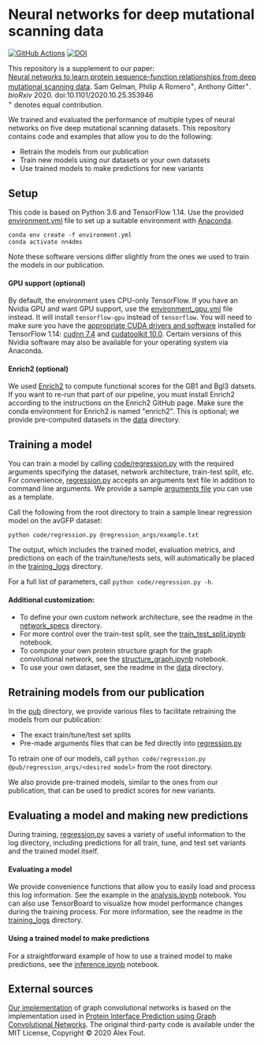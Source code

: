 # Neural networks for deep mutational scanning data
[![GitHub Actions](https://github.com/gitter-lab/nn4dms/workflows/Test/badge.svg)](https://github.com/gitter-lab/nn4dms/actions?query=workflow%3ATest)
[![DOI](https://zenodo.org/badge/DOI/10.5281/zenodo.4118330.svg)](https://doi.org/10.5281/zenodo.4118330)

This repository is a supplement to our paper:  
[Neural networks to learn protein sequence-function relationships from deep mutational scanning data](https://www.biorxiv.org/content/10.1101/2020.10.25.353946v1).
Sam Gelman, Philip A Romero<sup>+</sup>, Anthony Gitter<sup>+</sup>.
*bioRxiv* 2020. doi:10.1101/2020.10.25.353946  
<sup>+</sup> denotes equal contribution.

We trained and evaluated the performance of multiple types of neural networks on five deep mutational scanning datasets.
This repository contains code and examples that allow you to do the following:
 - Retrain the models from our publication
 - Train new models using our datasets or your own datasets
 - Use trained models to make predictions for new variants
 
## Setup
This code is based on Python 3.6 and TensorFlow 1.14. 
Use the provided [environment.yml](environment.yml) file to set up a suitable environment with [Anaconda](https://www.anaconda.com).

```
conda env create -f environment.yml
conda activate nn4dms
```

Note these software versions differ slightly from the ones we used to train the models in our publication.

#### GPU support (optional)
By default, the environment uses CPU-only TensorFlow.
If you have an Nvidia GPU and want GPU support, use the [environment_gpu.yml](environment_gpu.yml) file instead. It will install `tensorflow-gpu` instead of `tensorflow`. You will need to make sure you have the [appropriate CUDA drivers and software](https://www.tensorflow.org/install/source#gpu) installed for TensorFlow 1.14: [cudnn 7.4](https://developer.nvidia.com/rdp/cudnn-archive) and [cudatoolkit 10.0](https://developer.nvidia.com/cuda-10.0-download-archive). Certain versions of this Nvidia software may also be available for your operating system via Anaconda. 

#### Enrich2 (optional)
We used [Enrich2](https://github.com/FowlerLab/Enrich2) to compute functional scores for the GB1 and Bgl3 datsets. If you want to re-run that part of our pipeline, you must install Enrich2 according to the instructions on the Enrich2 GitHub page. Make sure the conda environment for Enrich2 is named "enrich2". This is optional; we provide pre-computed datasets in the [data](data) directory.

## Training a model
You can train a model by calling [code/regression.py](code/regression.py) with the required arguments specifying the dataset, network architecture, train-test split, etc.
For convenience, [regression.py](code/regression.py) accepts an arguments text file in addition to command line arguments. We provide a sample [arguments file](regression_args/example.txt) you can use as a template.

Call the following from the root directory to train a sample linear regression model on the avGFP dataset:
```
python code/regression.py @regression_args/example.txt 
```
The output, which includes the trained model, evaluation metrics, and predictions on each of the train/tune/tests sets, will automatically be placed in the [training_logs](output/training_logs) directory.

For a full list of parameters, call `python code/regression.py -h`.

#### Additional customization:
- To define your own custom network architecture, see the readme in the [network_specs](network_specs) directory.
- For more control over the train-test split, see the [train_test_split.ipynb](notebooks/train_test_split.ipynb) notebook.
- To compute your own protein structure graph for the graph convolutional network, see the [structure_graph.ipynb](notebooks/structure_graph.ipynb) notebook.
- To use your own dataset, see the readme in the [data](data) directory.

## Retraining models from our publication
In the [pub](pub) directory, we provide various files to facilitate retraining the models from our publication:
- The exact train/tune/test set splits
- Pre-made arguments files that can be fed directly into [regression.py](code/regression.py)

To retrain one of our models, call `python code/regression.py @pub/regression_args/<desired model>` from the root directory.

We also provide pre-trained models, similar to the ones from our publication, that can be used to predict scores for new variants. 

## Evaluating a model and making new predictions
During training, [regression.py](code/regression.py) saves a variety of useful information to the log directory, including predictions for all train, tune, and test set variants and the trained model itself. 

#### Evaluating a model
We provide convenience functions that allow you to easily load and process this log information. See the example in the [analysis.ipynb](notebooks/analysis.ipynb) notebook. You can also use TensorBoard to visualize how model performance changes during the training process. For more information, see the readme in the [training_logs](output/training_logs) directory.

#### Using a trained model to make predictions
For a straightforward example of how to use a trained model to make predictions, see the [inference.ipynb](notebooks/inference.ipynb) notebook.



## External sources
[Our implementation](code/my_pipgcn.py) of graph convolutional networks is based on the implementation used in [Protein Interface Prediction using Graph Convolutional Networks](https://github.com/fouticus/pipgcn). 
The original third-party code is available under the MIT License, Copyright © 2020 Alex Fout.
